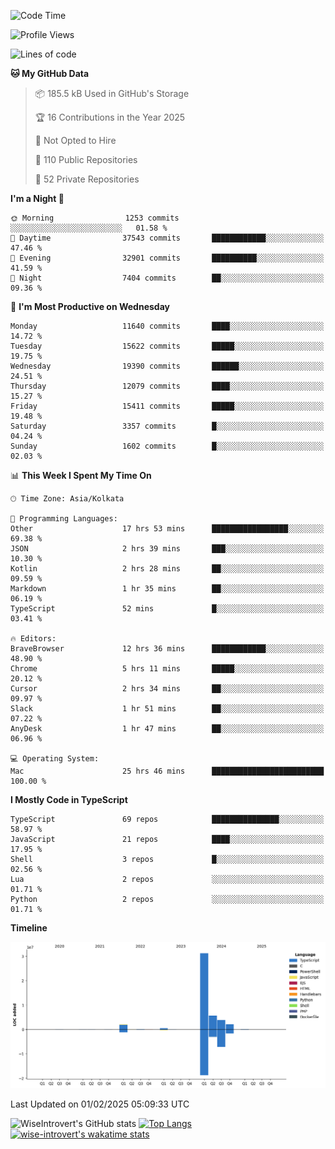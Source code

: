 <!--START_SECTION:waka-->
![Code Time](http://img.shields.io/badge/Code%20Time-2%2C190%20hrs%209%20mins-blue)

![Profile Views](http://img.shields.io/badge/Profile%20Views-0-blue)

![Lines of code](https://img.shields.io/badge/From%20Hello%20World%20I%27ve%20Written-46.1%20million%20lines%20of%20code-blue)

**🐱 My GitHub Data** 

> 📦 185.5 kB Used in GitHub's Storage 
 > 
> 🏆 16 Contributions in the Year 2025
 > 
> 🚫 Not Opted to Hire
 > 
> 📜 110 Public Repositories 
 > 
> 🔑 52 Private Repositories 
 > 
**I'm a Night 🦉** 

```text
🌞 Morning                1253 commits        ░░░░░░░░░░░░░░░░░░░░░░░░░   01.58 % 
🌆 Daytime                37543 commits       ████████████░░░░░░░░░░░░░   47.46 % 
🌃 Evening                32901 commits       ██████████░░░░░░░░░░░░░░░   41.59 % 
🌙 Night                  7404 commits        ██░░░░░░░░░░░░░░░░░░░░░░░   09.36 % 
```
📅 **I'm Most Productive on Wednesday** 

```text
Monday                   11640 commits       ████░░░░░░░░░░░░░░░░░░░░░   14.72 % 
Tuesday                  15622 commits       █████░░░░░░░░░░░░░░░░░░░░   19.75 % 
Wednesday                19390 commits       ██████░░░░░░░░░░░░░░░░░░░   24.51 % 
Thursday                 12079 commits       ████░░░░░░░░░░░░░░░░░░░░░   15.27 % 
Friday                   15411 commits       █████░░░░░░░░░░░░░░░░░░░░   19.48 % 
Saturday                 3357 commits        █░░░░░░░░░░░░░░░░░░░░░░░░   04.24 % 
Sunday                   1602 commits        █░░░░░░░░░░░░░░░░░░░░░░░░   02.03 % 
```


📊 **This Week I Spent My Time On** 

```text
🕑︎ Time Zone: Asia/Kolkata

💬 Programming Languages: 
Other                    17 hrs 53 mins      █████████████████░░░░░░░░   69.38 % 
JSON                     2 hrs 39 mins       ███░░░░░░░░░░░░░░░░░░░░░░   10.30 % 
Kotlin                   2 hrs 28 mins       ██░░░░░░░░░░░░░░░░░░░░░░░   09.59 % 
Markdown                 1 hr 35 mins        ██░░░░░░░░░░░░░░░░░░░░░░░   06.19 % 
TypeScript               52 mins             █░░░░░░░░░░░░░░░░░░░░░░░░   03.41 % 

🔥 Editors: 
BraveBrowser             12 hrs 36 mins      ████████████░░░░░░░░░░░░░   48.90 % 
Chrome                   5 hrs 11 mins       █████░░░░░░░░░░░░░░░░░░░░   20.12 % 
Cursor                   2 hrs 34 mins       ██░░░░░░░░░░░░░░░░░░░░░░░   09.97 % 
Slack                    1 hr 51 mins        ██░░░░░░░░░░░░░░░░░░░░░░░   07.22 % 
AnyDesk                  1 hr 47 mins        ██░░░░░░░░░░░░░░░░░░░░░░░   06.96 % 

💻 Operating System: 
Mac                      25 hrs 46 mins      █████████████████████████   100.00 % 
```

**I Mostly Code in TypeScript** 

```text
TypeScript               69 repos            ███████████████░░░░░░░░░░   58.97 % 
JavaScript               21 repos            ████░░░░░░░░░░░░░░░░░░░░░   17.95 % 
Shell                    3 repos             █░░░░░░░░░░░░░░░░░░░░░░░░   02.56 % 
Lua                      2 repos             ░░░░░░░░░░░░░░░░░░░░░░░░░   01.71 % 
Python                   2 repos             ░░░░░░░░░░░░░░░░░░░░░░░░░   01.71 % 
```



**Timeline**

![Lines of Code chart](https://raw.githubusercontent.com/wise-introvert/wise-introvert/master/assets/bar_graph.png)


 Last Updated on 01/02/2025 05:09:33 UTC
<!--END_SECTION:waka-->

![WiseIntrovert's GitHub stats](https://github-readme-stats.vercel.app/api?username=wise-introvert&count_private=true&show_icons=true)
[![Top Langs](https://github-readme-stats.vercel.app/api/top-langs/?username=wise-introvert&langs_count=10)](https://github.com/anuraghazra/github-readme-stats)
[![wise-introvert's wakatime stats](https://github-readme-stats.vercel.app/api/wakatime?username=wiseintrovert)](https://github.com/anuraghazra/github-readme-stats)
